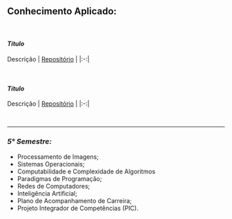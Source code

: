 ## **Conhecimento Aplicado:**

</br>

#### ***Título***
Descrição
| <a href="#">Repositório</a> |
|:-:|

</br>

#### ***Título***
Descrição
| <a href="#">Repositório</a> |
|:-:|

</br>

<hr>

### ***5° Semestre:***
- Processamento de Imagens;
- Sistemas Operacionais;
- Computabilidade e Complexidade de Algoritmos
- Paradigmas de Programação;
- Redes de Computadores;
- Inteligência Artificial;
- Plano de Acompanhamento de Carreira;
- Projeto Integrador de Competências (PIC).
